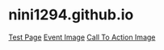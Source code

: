 # nini1294.github.io
[Test Page](https://nini1294.github.io/og.html)
[Event Image](https://nini1294.github.io/images/Event.png)
[Call To Action Image](https://nini1294.github.io/images/CallToActionImageLogoLeft.jpg)
